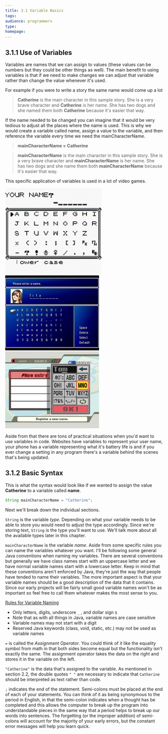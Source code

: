 ```yaml
---
title: 3.1 Variable Basics
tags:
audience: programmers
type:
homepage:
---
```


## 3.1.1 Use of Variables

Variables are names that we can assign to values (these values can be numbers but they could be other things as well). The main benefit to using variables is that if we need to make changes we can adjust that variable rather than change the value whenever it's used.

For example if you were to write a story the same name would come up a lot

> **Catherine** is the main character in this sample story. She is a very brave character and **Catherine** is her name. She has two dogs and she named them both **Catherine** because it's easier that way.

If the name needed to be changed you can imagine that it would be very tedious to adjust all the places where the name is used. This is why we would create a variable called name, assign a value to the variable, and then reference the variable every time we need the mainCharacterName.

> **mainCharacterName = Catherine**

> **mainCharacterName** is the main character in this sample story. She is a very brave character and **mainCharacterName** is her name. She has two dogs and she name them both **mainCharacterName** because it's easier that way.

This specific application of variables is used in a lot of video games.

![](img/3a_pokemon.png)
![](img/3a_ff7.jpg)
![](img/3a_brawl.jpg)

Aside from that there are tons of practical situations when you'd want to use variables in code. Websites have variables to represent your user name, your phone has a variable representing what it's battery life is and if you ever change a setting in any program there's a variable behind the scenes that's being updated.

## 3.1.2 Basic Syntax

This is what the syntax would look like if we wanted to assign the value **Catherine** to a variable called **name**.

~~~java
String mainCharacterName = "Catherine";
~~~

Next we'll break down the individual sections.

`String` is the variable *type*. Depending on what your variable needs to be able to store you would need to adjust the type accordingly. Since we're storing text, `String` is the type you'll want to use. We'll talk more about all the available types later in this chapter.

`mainCharacterName` is the variable *name*. Aside from some specific rules you can name the variables whatever you want. I'll be following some general Java conventions when naming my variables. There are several conventions but generally we have class names start with an uppercase letter and we have normal variable names start with a lowercase letter. Keep in mind that these conventions aren't enforced by Java, they're just the way that people have tended to name their variables. The more important aspect is that your variable names should be a good description of the data that it contains. Since our early projects will be fairly small good variable names won't be as important so feel free to call them whatever makes the most sense to you.

<u>Rules for Variable Naming</u>

* Only letters, digits, underscore `_` , and dollar sign `$`  
* Note that as with all things in Java, variable names are case sensitive
* Variable names may not start with a digit
* Reserved Java keywords (class, void, static, etc.) may not be used as variable names

`=` is called the *Assignment Operator*. You could think of it like the equality symbol from math in that both sides become equal but the functionality isn't exactly the same. The assignment operator takes the data on the right and stores it in the variable on the left.

`"Catherine"` is the data that's assigned to the variable. As mentioned in section 2.2, the double quotes `" "` are necessary to indicate that `Catherine` should be interpreted as text rather than code.

`;` indicates the end of the statement. Semi-colons must be placed at the end of each of your statements. You can think of it as being synonymous to the period in English, in that the semi-colon indicates when a thought has be completed and this allows the computer to break up the program into understandable pieces in the same way that a period helps to break up our words into sentences. The forgetting (or the improper addition) of semi-colons will account for the majority of your early errors, but the constant error messages will help you learn quick.  
